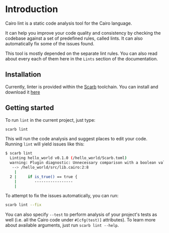 # Introduction

Cairo lint is a static code analysis tool for the Cairo language.

It can help you improve your code quality and consistency by checking the codebase against a set of predefined rules, called lints. It can also automatically fix some of the issues found.

This tool is mostly depended on the separate lint rules. You can also read about every each of them here in the `Lints` section of the documentation.

## Installation

Currently, linter is provided within the [Scarb](https://docs.swmansion.com/scarb/) toolchain. You can install and download it [here](https://docs.swmansion.com/scarb/download.html)

## Getting started

To run `lint` in the current project, just type:

```sh
scarb lint
```

This will run the code analysis and suggest places to edit your code.
Running `lint` will yield issues like this:

```sh
$ scarb lint
  Linting hello_world v0.1.0 (/hello_world/Scarb.toml)
  warning: Plugin diagnostic: Unnecessary comparison with a boolean value. Use the variable directly.
   --> /hello_world/src/lib.cairo:2:8
    |
  2 |     if is_true() == true {
    |        -----------------
    |
```

To attempt to fix the issues automatically, you can run:

```sh
scarb lint --fix
```

You can also specify `--test` to perform analysis of your project's tests as well (i.e. all the Cairo code under `#[cfg(test)]` attributes).
To learn more about available arguments, just run `scarb lint --help`.
